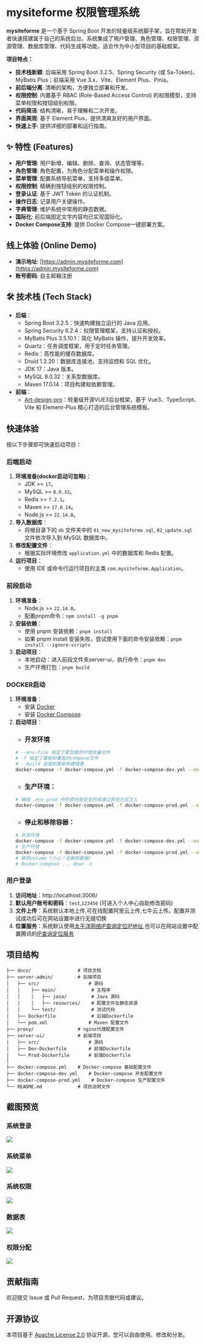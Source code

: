 # mysiteforme 权限管理系统

**mysiteforme** 是一个基于 Spring Boot 开发的轻量级系统脚手架，旨在帮助开发者快速搭建属于自己的系统后台。系统集成了用户管理、角色管理、权限管理、资源管理、数据库管理、代码生成等功能，适合作为中小型项目的基础框架。

**项目特点：**

*   **技术栈新颖**: 后端采用 Spring Boot 3.2.5、Spring Security (或 Sa-Token)、MyBatis Plus；前端采用 Vue 3.x、Vite、Element Plus、Pinia。
*   **前后端分离**: 清晰的架构，方便独立部署和开发。
*   **权限控制**: 内置基于 RBAC (Role-Based Access Control) 的权限模型，支持菜单权限和按钮级别权限。
*   **代码简洁**: 结构清晰，易于理解和二次开发。
*   **界面美观**: 基于 Element Plus，提供清爽友好的用户界面。
*   **快速上手**: 提供详细的部署和运行指南。

## ✨ 特性 (Features)

*   **用户管理**: 用户新增、编辑、删除、查询、状态管理等。
*   **角色管理**: 角色配置，为角色分配菜单和操作权限。
*   **菜单管理**: 配置系统导航菜单，支持多级菜单。
*   **权限控制**: 精确到按钮级别的权限控制。
*   **登录认证**: 基于 JWT Token 的认证机制。
*   **操作日志**: 记录用户关键操作。
*   **字典管理**: 维护系统中常用的静态数据。
*   **国际化**: 前后端固定文字内容均已实现国际化。
*   **Docker Compose支持**: 提供 Docker Compose一键部署方案。
## 线上体验 (Online Demo)

*   **演示地址**: [https://admin.mysiteforme.com](https://admin.mysiteforme.com)
*   **账号密码**: 自主邮箱注册

## 🛠️ 技术栈 (Tech Stack)
- **后端**：
    - Spring Boot 3.2.5：快速构建独立运行的 Java 应用。
    - Spring Security 6.2.4：权限管理框架，支持认证和授权。
    - MyBatis Plus 3.5.10.1：简化 MyBatis 操作，提升开发效率。
    - Quartz：任务调度框架，用于定时任务管理。
    - Redis：高性能的缓存数据库。
    - Druid 1.2.20：数据库连接池，支持监控和 SQL 优化。
    - JDK 17：Java 版本。
    - MySQL 8.0.32：关系型数据库。
    - Maven 17.0.14：项目构建和依赖管理。
- **前端**：
    - [Art-design-pro](https://github.com/Daymychen/art-design-pro)：轻量级开源VUE3后台框架，基于 Vue3、TypeScript、Vite 和 Element-Plus 精心打造的后台管理系统模板。

## 快速体验
按以下步骤即可快速启动项目：
### 后端启动
1. **环境准备(docker启动可忽略)**：
    - JDK >= `17`。
    - MySQL >= `8.0.32`。
    - Redis >= `7.2.1`。
    - Maven >= `17.0.14`。
    - Node.js >= `22.14.0`。
2. **导入数据库**：
    - 将根目录下的 `db` 文件夹中的 `01_new_mysiteforme.sql`, `02_update.sql` 文件依次导入到 MySQL 数据库中。
3. **修改配置文件**：
    - 根据实际环境修改 `application.yml` 中的数据库和 Redis 配置。
4. **运行项目**：
    - 使用 IDE 或命令行运行项目的主类 `com.mysiteforme.Application`。
### 前段启动
1. **环境准备**：
   - Node.js >= `22.14.0`。
   - 配置pnpm命令：`npm install -g pnpm`
2. **安装依赖**：
   - 使用 pnpm 安装依赖：`pnpm install`
   - 如果 pnpm install 安装失败，尝试使用下面的命令安装依赖：`pnpm install --ignore-scripts`
3. **启动项目**：
   - 本地启动：进入前段文件夹server-ui，执行命令：`pnpm dev`
   - 生产环境打包：`pnpm build`
### DOCKER启动
1. **环境准备**：
   - 安装 [Docker](https://docs.docker.com/get-docker/)
   - 安装 [Docker Compose](https://docs.docker.com/compose/install/)
2. **启动项目**：
   - ### 开发环境
    ```bash
    # --env-file 指定了要加载的环境变量文件
    # -f 指定了基础和覆盖的compose文件
    # --build 会强制重新构建镜像
    docker-compose -f docker-compose.yml -f docker-compose-dev.yml --env-file .env.dev up --build -d
    ```
   - ### 生产环境：
    ```bash
    # 确保 .env.prod 中的密码是安全的或通过其他方式注入
    docker-compose -f docker-compose.yml -f docker-compose-prod.yml --env-file .env.prod up --build -d
    ```
   - ### 停止和移除容器：
    ```bash
    # 开发环境
    docker-compose -f docker-compose.yml -f docker-compose-dev.yml --env-file .env.dev down
    # 生产环境
    docker-compose -f docker-compose.yml -f docker-compose-prod.yml --env-file .env.prod down
    # 移除volume (小心！会删除数据)
    # docker-compose ... down -v
    ```
### 用户登录
1. **访问地址**：http://localhost:3006/
2. **默认用户账号和密码**：`test`,`123456` (可进入个人中心自助修改密码)
3. **文件上传**：系统默认本地上传,可在线配置阿里云上传,七牛云上传。配置并测试成功后可在网站设置中进行无缝切换
4. **位置服务**：系统默认使用[太平洋网络IP查询定位IP地址](https://whois.pconline.com.cn/),也可以在网站设置中配置腾讯的[IP查询定位服务](https://lbs.qq.com/)
## 项目结构
```
├── docs/                 # 项目文档
├── server-admin/         # 后端项目
│   ├── src/                  # 源码
│   │    ├── main/             # 主程序
│   │    │   ├── java/         # Java 源码
│   │    │   ├── resources/    # 配置文件及静态资源
│   │    └── test/             # 测试代码
│   ├── Dockerfile             # 后端Dockerfile
│   └── pom.xml               # Maven 配置文件
├── proxy/                # nginx代理配置文件
├── server-ui/            # 前端项目
│   ├── src/                  # 源码
│   ├── Dev-Dockerfile        # 前端Dockerfile  
│   └── Prod-Dockerfile       # 前端Dockerfile  
│
├── docker-compose.yml    # Docker-compose 基础配置文件
├── docker-compose-dev.yml    # Docker-compose 开发配置文件
├── docker-compose-prod.yml    # Docker-compose 生产配置文件
└── README.md             # 项目说明文件
```

## 截图预览
### 系统登录
![](server-admin/src/main/resources/static/images/login.png)
### 系统菜单
![](server-admin/src/main/resources/static/images/menu_manager.png)
### 系统权限
![](server-admin/src/main/resources/static/images/permission_manager.png)
### 数据表
![](server-admin/src/main/resources/static/images/table.png)
### 权限分配
![](server-admin/src/main/resources/static/images/permission_assgin.png)

## 贡献指南
欢迎提交 Issue 或 Pull Request，为项目贡献代码或建议。

## 开源协议
本项目基于 [Apache License 2.0](https://www.apache.org/licenses/LICENSE-2.0) 协议开源，您可以自由使用、修改和分发。
